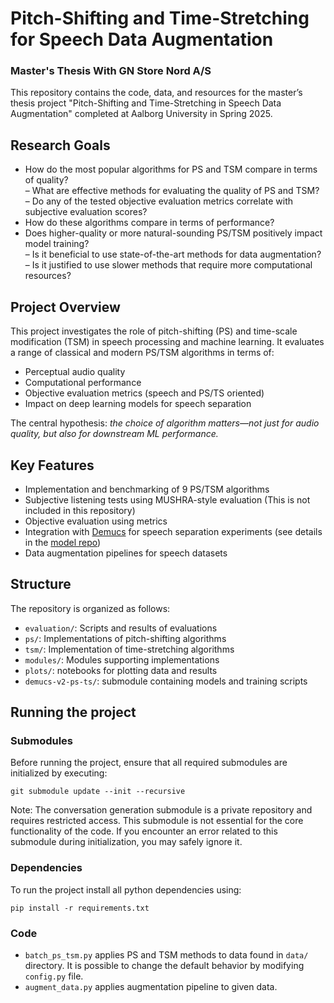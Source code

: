 # Pitch-Shifting and Time-Stretching for Speech Data Augmentation

### Master's Thesis With GN Store Nord A/S

This repository contains the code, data, and resources for the master’s thesis project "Pitch-Shifting and Time-Stretching in Speech Data Augmentation" completed at Aalborg University in Spring 2025.

## Research Goals

- How do the most popular algorithms for PS and TSM compare in terms of quality?  
  – What are effective methods for evaluating the quality of PS and TSM?  
  – Do any of the tested objective evaluation metrics correlate with subjective evaluation scores?  
- How do these algorithms compare in terms of performance?  
- Does higher-quality or more natural-sounding PS/TSM positively impact model training?  
    – Is it beneficial to use state-of-the-art methods for data augmentation?  
    – Is it justified to use slower methods that require more computational resources?

## Project Overview

This project investigates the role of pitch-shifting (PS) and time-scale modification (TSM) in speech processing and machine learning. It evaluates a range of classical and modern PS/TSM algorithms in terms of:

- Perceptual audio quality
- Computational performance
- Objective evaluation metrics (speech and PS/TS oriented)
- Impact on deep learning models for speech separation

The central hypothesis: *the choice of algorithm matters—not just for audio quality, but also for downstream ML performance.*

## Key Features

- Implementation and benchmarking of 9 PS/TSM algorithms
- Subjective listening tests using MUSHRA-style evaluation (This is not included in this repository)
- Objective evaluation using metrics
- Integration with [Demucs](https://github.com/facebookresearch/demucs) for speech separation experiments (see details in the [model repo](https://github.com/mp-smc23/demucs-v2-ps-ts/))
- Data augmentation pipelines for speech datasets

## Structure

The repository is organized as follows:

- `evaluation/`: Scripts and results of evaluations
- `ps/`: Implementations of pitch-shifting algorithms
- `tsm/`: Implementation of time-stretching algorithms
- `modules/`: Modules supporting implementations
- `plots/`: notebooks for plotting data and results
- `demucs-v2-ps-ts/`: submodule containing models and training scripts

## Running the project

### Submodules

Before running the project, ensure that all required submodules are initialized by executing:

```
git submodule update --init --recursive
```

Note: The conversation generation submodule is a private repository and requires restricted access. This submodule is not essential for the core functionality of the code. If you encounter an error related to this submodule during initialization, you may safely ignore it.

### Dependencies

To run the project install all python dependencies using:

```
pip install -r requirements.txt
```

### Code

- `batch_ps_tsm.py` applies PS and TSM methods to data found in `data/` directory. It is possible to change the default behavior by modifying `config.py` file.  
- `augment_data.py` applies augmentation pipeline to given data.
